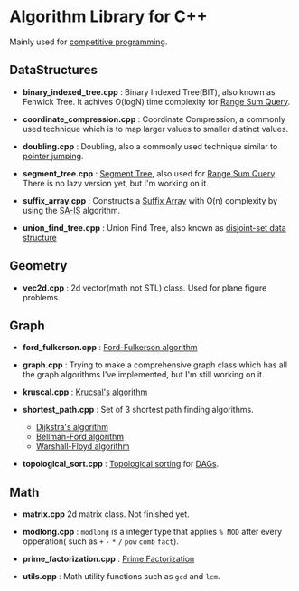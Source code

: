 # Algorithm Library for C++
Mainly used for [competitive programming](https://en.wikipedia.org/wiki/Competitive_programming).

## DataStructures

* **binary_indexed_tree.cpp** : Binary Indexed Tree(BIT), also known as Fenwick Tree. It achives O(logN) time complexity for [Range Sum Query](http://judge.u-aizu.ac.jp/onlinejudge/description.jsp?id=DSL_2_B&lang=jp).

* **coordinate_compression.cpp** : Coordinate Compression, a commonly used technique which is to map larger values to smaller distinct values.

* **doubling.cpp** : Doubling, also a commonly  used technique similar to [pointer jumping](https://en.wikipedia.org/wiki/Pointer_jumping).

* **segment_tree.cpp** : [Segment Tree](https://en.wikipedia.org/wiki/Segment_tree), also used for [Range Sum Query](http://judge.u-aizu.ac.jp/onlinejudge/description.jsp?id=DSL_2_B&lang=jp). There is no lazy version yet, but I'm working on it.

* **suffix_array.cpp** : Constructs a [Suffix Array](https://en.wikipedia.org/wiki/Suffix_array) with O(n) complexity by using the [SA-IS](https://github.com/vladtepes1473/FM-Index/blob/master/readings/Linear%20Suffix%20Array%20Construction%20by%20Almost%20Pure%20Induced-Sorting.pdf) algorithm.

* **union_find_tree.cpp** : Union Find Tree, also known as [disjoint-set data structure](https://en.wikipedia.org/wiki/Disjoint-set_data_structure)

## Geometry
* **vec2d.cpp** : 2d vector(math not STL) class. Used for plane figure problems.

## Graph
* **ford_fulkerson.cpp** : [Ford-Fulkerson algorithm](https://en.wikipedia.org/wiki/Ford%E2%80%93Fulkerson_algorithm)

* **graph.cpp** : Trying to make a comprehensive graph class which has all the graph algorithms I've implemented, but I'm still working on it.

* **kruscal.cpp** : [Krucsal's algorithm](https://en.wikipedia.org/wiki/Kruskal%27s_algorithm)

* **shortest_path.cpp** : Set of 3 shortest path finding algorithms.
  * [Dijkstra's algorithm](https://en.wikipedia.org/wiki/Dijkstra%27s_algorithm)
  * [Bellman-Ford algorithm](https://en.wikipedia.org/wiki/Bellman%E2%80%93Ford_algorithm)
  * [Warshall-Floyd algorithm](https://en.wikipedia.org/wiki/Floyd%E2%80%93Warshall_algorithm)

* **topological_sort.cpp** : [Topological sorting](https://en.wikipedia.org/wiki/Topological_sorting) for [DAGs](https://en.wikipedia.org/wiki/Directed_acyclic_graph).

## Math
* **matrix.cpp**
2d matrix class. Not finished yet.

* **modlong.cpp** : `modlong` is a integer type that applies `% MOD` after every opperation( such as `+` `-` `*` `/` `pow` `comb` `fact`).

* **prime_factorization.cpp** : [Prime Factorization](https://en.wikipedia.org/wiki/Integer_factorization)

* **utils.cpp** : Math utility functions such as `gcd` and `lcm`.
